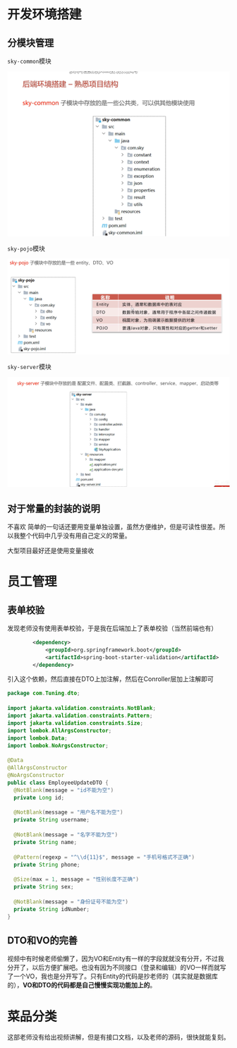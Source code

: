 # 开发环境搭建

## 分模块管理

`sky-common`模块

![sky-common](./assets/sky-common.png)



`sky-pojo`模块

![image-20250912151830584](./assets/image-20250912151830584.png)



`sky-server`模块

![image-20250912152950795](./assets/image-20250912152950795.png)



## 对于常量的封装的说明

不喜欢 简单的一句话还要用变量单独设置，虽然方便维护，但是可读性很差。所以我整个代码中几乎没有用自己定义的常量。

大型项目最好还是使用变量接收

# 员工管理

## 表单校验

发现老师没有使用表单校验，于是我在后端加上了表单校验（当然前端也有）

````xml
        <dependency>
            <groupId>org.springframework.boot</groupId>
            <artifactId>spring-boot-starter-validation</artifactId>
        </dependency>
````

引入这个依赖，然后直接在DTO上加注解，然后在Conroller层加上注解即可

```java
package com.Tuning.dto;

import jakarta.validation.constraints.NotBlank;
import jakarta.validation.constraints.Pattern;
import jakarta.validation.constraints.Size;
import lombok.AllArgsConstructor;
import lombok.Data;
import lombok.NoArgsConstructor;

@Data
@AllArgsConstructor
@NoArgsConstructor
public class EmployeeUpdateDTO {
  @NotBlank(message = "id不能为空")
  private Long id;

  @NotBlank(message = "用户名不能为空")
  private String username;

  @NotBlank(message = "名字不能为空")
  private String name;

  @Pattern(regexp = "^\\d{11}$", message = "手机号格式不正确")
  private String phone;

  @Size(max = 1, message = "性别长度不正确")
  private String sex;

  @NotBlank(message = "身份证号不能为空")
  private String idNumber;
}

```



## DTO和VO的完善

视频中有时候老师偷懒了，因为VO和Entity有一样的字段就就没有分开，不过我分开了，以后方便扩展吧。也没有因为不同接口（登录和编辑）的VO一样而就写了一个VO，我也是分开写了。只有Entity的代码是抄老师的（其实就是数据库的），**VO和DTO的代码都是自己慢慢实现功能加上的**。

# 菜品分类

这部老师没有给出视频讲解，但是有接口文档，以及老师的源码，很快就能复刻。



